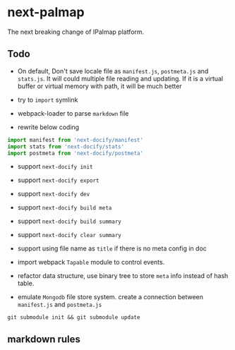 # next-palmap

The next breaking change of IPalmap platform.

## Todo

- On default, Don't save locale file as `manifest.js`, `postmeta.js` and `stats.js`. It will could multiple file reading and updating. If it is a virtual buffer or virtual memory with path, it will be much better

- try to `import` symlink

- webpack-loader to parse `markdown` file

- rewrite below coding

```js
import manifest from 'next-docify/manifest'
import stats from 'next-docify/stats'
import postmeta from 'next-docify/postmeta'
```

- support `next-docify init`

- support `next-docify export`

- support `next-docify dev`

- support `next-docify build meta`

- support `next-docify build summary`

- support `next-docify clear summary`

- support using file name as `title` if there is no meta config in doc

- import webpack `Tapable` module to control events.

- refactor data structure, use binary tree to store `meta` info instead of hash table.

- emulate `Mongodb` file store system. create a connection between `manifest.js` and `postmeta.js`

```shell
git submodule init && git submodule update
```

## markdown rules


